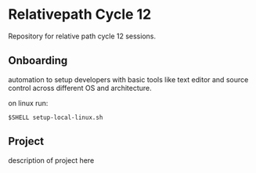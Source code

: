 # Relativepath Cycle 12

Repository for relative path cycle 12 sessions.

## Onboarding

automation to setup developers with basic tools like text editor and source control across different OS and architecture.

on linux run:

`$SHELL setup-local-linux.sh`


## Project
description of project here


